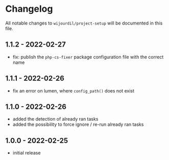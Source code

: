 # Changelog

All notable changes to `wijourdil/project-setup` will be documented in this file.

## 1.1.2 - 2022-02-27

- fix: publish the `php-cs-fixer` package configuration file with the correct name

## 1.1.1 - 2022-02-26

- fix an error on lumen, where `config_path()` does not exist

## 1.1.0 - 2022-02-26

- added the detection of already ran tasks
- added the possibility to force ignore / re-run already ran tasks

## 1.0.0 - 2022-02-25

- initial release

